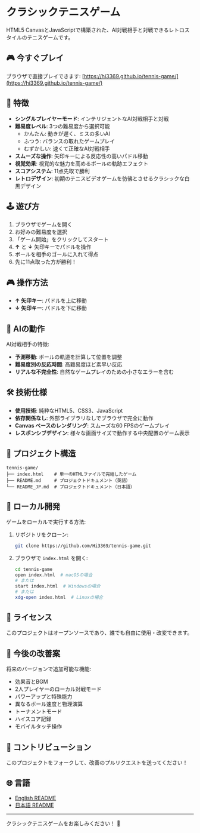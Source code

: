 # クラシックテニスゲーム

HTML5 CanvasとJavaScriptで構築された、AI対戦相手と対戦できるレトロスタイルのテニスゲームです。

## 🎮 今すぐプレイ

ブラウザで直接プレイできます: [https://hi3369.github.io/tennis-game/](https://hi3369.github.io/tennis-game/)

## 🎯 特徴

- **シングルプレイヤーモード**: インテリジェントなAI対戦相手と対戦
- **難易度レベル**: 3つの難易度から選択可能
  - かんたん: 動きが遅く、ミスの多いAI
  - ふつう: バランスの取れたゲームプレイ
  - むずかしい: 速くて正確なAI対戦相手
- **スムーズな操作**: 矢印キーによる反応性の高いパドル移動
- **視覚効果**: 視覚的な魅力を高めるボールの軌跡エフェクト
- **スコアシステム**: 11点先取で勝利
- **レトロデザイン**: 初期のテニスビデオゲームを彷彿とさせるクラシックな白黒デザイン

## 🕹️ 遊び方

1. ブラウザでゲームを開く
2. お好みの難易度を選択
3. 「ゲーム開始」をクリックしてスタート
4. **↑** と **↓** 矢印キーでパドルを操作
5. ボールを相手のゴールに入れて得点
6. 先に11点取った方が勝利！

## 🎮 操作方法

- **↑ 矢印キー**: パドルを上に移動
- **↓ 矢印キー**: パドルを下に移動

## 🤖 AIの動作

AI対戦相手の特徴:
- **予測移動**: ボールの軌道を計算して位置を調整
- **難易度別の反応時間**: 高難易度ほど素早い反応
- **リアルな不完全性**: 自然なゲームプレイのための小さなエラーを含む

## 🛠️ 技術仕様

- **使用技術**: 純粋なHTML5、CSS3、JavaScript
- **依存関係なし**: 外部ライブラリなしでブラウザで完全に動作
- **Canvas ベースのレンダリング**: スムーズな60 FPSのゲームプレイ
- **レスポンシブデザイン**: 様々な画面サイズで動作する中央配置のゲーム表示

## 📂 プロジェクト構造

```
tennis-game/
├── index.html    # 単一のHTMLファイルで完結したゲーム
├── README.md     # プロジェクトドキュメント（英語）
└── README_JP.md  # プロジェクトドキュメント（日本語）
```

## 🚀 ローカル開発

ゲームをローカルで実行する方法:

1. リポジトリをクローン:
   ```bash
   git clone https://github.com/Hi3369/tennis-game.git
   ```

2. ブラウザで `index.html` を開く:
   ```bash
   cd tennis-game
   open index.html  # macOSの場合
   # または
   start index.html  # Windowsの場合
   # または
   xdg-open index.html  # Linuxの場合
   ```

## 📝 ライセンス

このプロジェクトはオープンソースであり、誰でも自由に使用・改変できます。

## 🎨 今後の改善案

将来のバージョンで追加可能な機能:
- 効果音とBGM
- 2人プレイヤーのローカル対戦モード
- パワーアップと特殊能力
- 異なるボール速度と物理演算
- トーナメントモード
- ハイスコア記録
- モバイルタッチ操作

## 🤝 コントリビューション

このプロジェクトをフォークして、改善のプルリクエストを送ってください！

## 🌐 言語

- [English README](README.md)
- [日本語 README](README_JP.md)

---

クラシックテニスゲームをお楽しみください！ 🎾